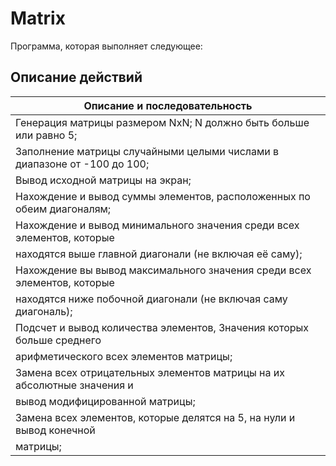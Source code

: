 # Matrix
Программа, которая выполняет следующее:

<!--описание действий-->
## Описание действий

| Описание и последовательность                                           |
|-------------------------------------------------------------------------|
| Генерация матрицы размером NxN; N должно быть больше или равно 5;       |
| Заполнение матрицы случайными целыми числами в диапазоне от -100 до 100;|
| Вывод исходной матрицы на экран;                                        |
| Нахождение и вывод суммы элементов, расположенных по обеим диагоналям;  |
| Нахождение и вывод минимального значения среди всех элементов, которые
  находятся выше главной диагонали (не включая её саму);                  |
| Нахождение вы вывод максимального значения среди всех элементов, которые
  находятся ниже побочной диагонали (не включая саму диагональ);          |
| Подсчет и вывод количества элементов, Значения которых больше среднего
  арифметического всех элементов матрицы;                                 |
| Замена всех отрицательных элементов матрицы на их абсолютные значения и
  вывод модифицированной матрицы;                                         |
| Замена всех элементов, которые делятся на 5, на нули и вывод конечной
  матрицы;                                                                |
